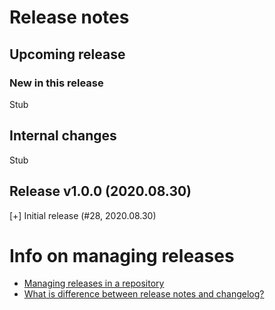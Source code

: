 # Release notes

## Upcoming release

### New in this release

Stub

## Internal changes

Stub

## Release v1.0.0 (2020.08.30)

[+] Initial release (#28, 2020.08.30)


# Info on managing releases

* [Managing releases in a repository](https://docs.github.com/en/github/administering-a-repository/managing-releases-in-a-repository)
* [What is difference between release notes and changelog?](https://stackoverflow.com/questions/51621400/what-is-difference-between-release-notes-and-changelog)
